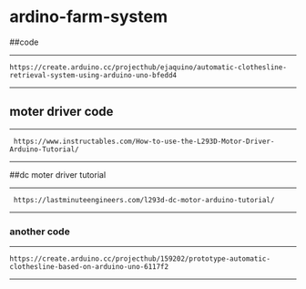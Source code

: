 # ardino-farm-system
##code 
***
```
https://create.arduino.cc/projecthub/ejaquino/automatic-clothesline-retrieval-system-using-arduino-uno-bfedd4
```
***
## moter driver code
***
```
 https://www.instructables.com/How-to-use-the-L293D-Motor-Driver-Arduino-Tutorial/
```
***
##dc moter driver tutorial
***
```
 https://lastminuteengineers.com/l293d-dc-motor-arduino-tutorial/
```
***

### another code
***
```
https://create.arduino.cc/projecthub/159202/prototype-automatic-clothesline-based-on-arduino-uno-6117f2
```
***
